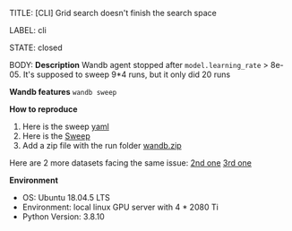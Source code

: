TITLE:
[CLI] Grid search doesn't finish the search space

LABEL:
cli

STATE:
closed

BODY:
**Description**
Wandb agent stopped after `model.learning_rate` > 8e-05.
It's supposed to sweep 9*4 runs, but it only did 20 runs

**Wandb features**
`wandb sweep`

**How to reproduce**
1. Here is the sweep [yaml](https://wandb.ai/tuomasiii/specific/sweeps/93w7r8tv/overview?workspace=user-tuomasiii)
2. Here is the [Sweep](https://wandb.ai/tuomasiii/specific/sweeps/93w7r8tv?workspace=user-tuomasiii)
3. Add a zip file with the run folder 
[wandb.zip](https://github.com/wandb/client/files/6791788/wandb.zip)

Here are 2 more datasets facing the same issue:
[2nd one](https://wandb.ai/tuomasiii/situation/sweeps/6krscxw3/overview?workspace=user-tuomasiii)
[3rd one](https://wandb.ai/tuomasiii/causal/sweeps/nx65v79c?workspace=user-tuomasiii)


**Environment**
- OS: Ubuntu 18.04.5 LTS
- Environment: local linux GPU server with 4 * 2080 Ti
- Python Version: 3.8.10


